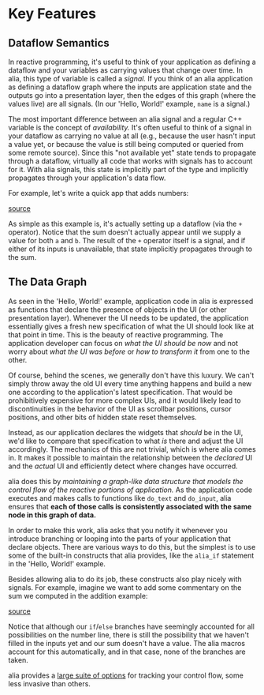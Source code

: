 Key Features
============

Dataflow Semantics
------------------

In reactive programming, it's useful to think of your application as defining a
dataflow and your variables as carrying values that change over time. In alia,
this type of variable is called a *signal.* If you think of an alia application
as defining a dataflow graph where the inputs are application state and the
outputs go into a presentation layer, then the edges of this graph (where the
values live) are all signals. (In our 'Hello, World!' example, `name` is a
signal.)

The most important difference between an alia signal and a regular C++ variable
is the concept of *availability.* It's often useful to think of a signal in your
dataflow as carrying no value at all (e.g., because the user hasn't input a
value yet, or because the value is still being computed or queried from some
remote source). Since this "not available yet" state tends to propagate through
a dataflow, virtually all code that works with signals has to account for it.
With alia signals, this state is implicitly part of the type and implicitly
propagates through your application's data flow.

For example, let's write a quick app that adds numbers:

[source](addition.cpp ':include :fragment=ui')

<div class="demo-panel">
<div id="addition-ui"></div>
</div>

As simple as this example is, it's actually setting up a dataflow (via the `+`
operator). Notice that the sum doesn't actually appear until we supply a value
for both `a` and `b`. The result of the `+` operator itself is a signal, and if
either of its inputs is unavailable, that state implicitly propagates through to
the sum.

The Data Graph
--------------

<script>
    init_alia_demos(['addition-ui', 'addition-analysis']);
</script>

As seen in the 'Hello, World!' example, application code in alia is expressed as
functions that declare the presence of objects in the UI (or other presentation
layer). Whenever the UI needs to be updated, the application essentially gives a
fresh new specification of what the UI should look like at that point in time.
This is the beauty of reactive programming. The application developer can focus
on *what the UI should be now* and not worry about *what the UI was before* or
*how to transform it* from one to the other.

Of course, behind the scenes, we generally don't have this luxury. We can't
simply throw away the old UI every time anything happens and build a new
one according to the application's latest specification. That would be
prohibitively expensive for more complex UIs, and it would likely lead to
discontinuities in the behavior of the UI as scrollbar positions, cursor
positions, and other bits of hidden state reset themselves.

Instead, as our application declares the widgets that *should* be in the UI,
we'd like to compare that specification to what *is* there and adjust the UI
accordingly. The mechanics of this are not trivial, which is where alia comes
in. It makes it possible to maintain the relationship between the *declared* UI
and the *actual* UI and efficiently detect where changes have occurred.

alia does this by *maintaining a graph-like data structure that models the
control flow of the reactive portions of application.* As the application code
executes and makes calls to functions like `do_text` and `do_input`, alia
ensures that **each of those calls is consistently associated with the same node
in this graph of data.**

In order to make this work, alia asks that you notify it whenever you introduce
branching or looping into the parts of your application that declare objects.
There are various ways to do this, but the simplest is to use some of the
built-in constructs that alia provides, like the `alia_if` statement in the
'Hello, World!' example.

Besides allowing alia to do its job, these constructs also play nicely with
signals. For example, imagine we want to add some commentary on the sum we
computed in the addition example:

[source](addition.cpp ':include :fragment=analysis')

<div class="demo-panel">
<div id="addition-analysis"></div>
</div>

Notice that although our `if`/`else` branches have seemingly accounted for all
possibilities on the number line, there is still the possibility that we haven't
filled in the inputs yet and our sum doesn't have a value. The alia macros
account for this automatically, and in that case, none of the branches are
taken.

alia provides a [large suite of options](tracking-mechanisms.md) for tracking
your control flow, some less invasive than others.
